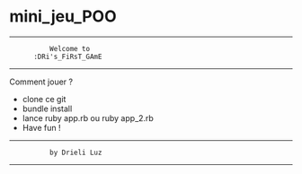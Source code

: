 # mini_jeu_POO

**************************************

              Welcome to              
          :DRi's_FiRsT_GAmE          
                       
**************************************

Comment jouer ?

- clone ce git
- bundle install
- lance ruby app.rb ou ruby app_2.rb
- Have fun !


**************************************

              by Drieli Luz            
                       
**************************************
